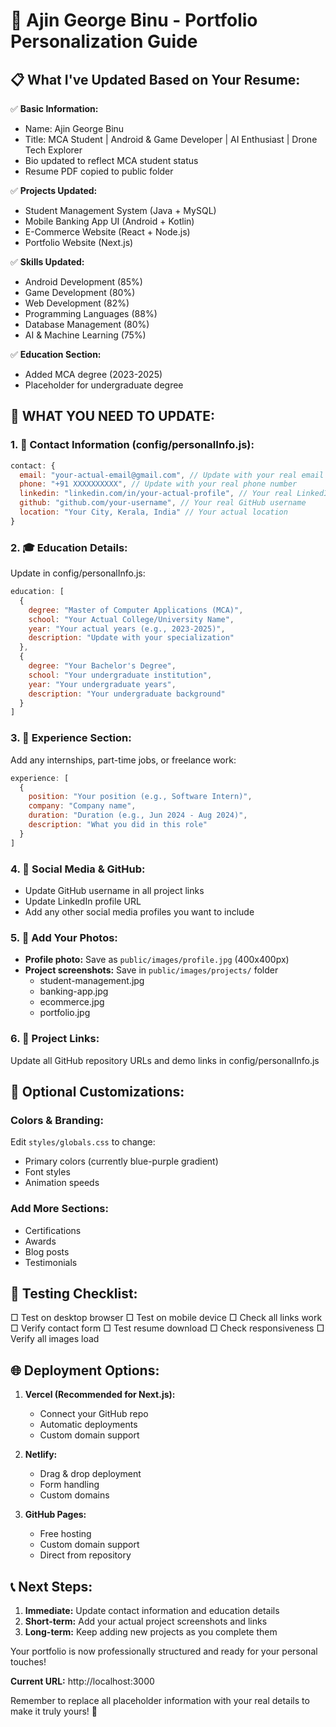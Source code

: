 # 🎯 Ajin George Binu - Portfolio Personalization Guide

## 📋 What I've Updated Based on Your Resume:

✅ **Basic Information:**
- Name: Ajin George Binu
- Title: MCA Student | Android & Game Developer | AI Enthusiast | Drone Tech Explorer
- Bio updated to reflect MCA student status
- Resume PDF copied to public folder

✅ **Projects Updated:**
- Student Management System (Java + MySQL)
- Mobile Banking App UI (Android + Kotlin)
- E-Commerce Website (React + Node.js)
- Portfolio Website (Next.js)

✅ **Skills Updated:**
- Android Development (85%)
- Game Development (80%)
- Web Development (82%)
- Programming Languages (88%)
- Database Management (80%)
- AI & Machine Learning (75%)

✅ **Education Section:**
- Added MCA degree (2023-2025)
- Placeholder for undergraduate degree

## 🎯 WHAT YOU NEED TO UPDATE:

### 1. 📝 Contact Information (config/personalInfo.js):
```javascript
contact: {
  email: "your-actual-email@gmail.com", // Update with your real email
  phone: "+91 XXXXXXXXXX", // Update with your real phone number
  linkedin: "linkedin.com/in/your-actual-profile", // Your real LinkedIn
  github: "github.com/your-username", // Your real GitHub username
  location: "Your City, Kerala, India" // Your actual location
}
```

### 2. 🎓 Education Details:
Update in config/personalInfo.js:
```javascript
education: [
  {
    degree: "Master of Computer Applications (MCA)", 
    school: "Your Actual College/University Name",
    year: "Your actual years (e.g., 2023-2025)",
    description: "Update with your specialization"
  },
  {
    degree: "Your Bachelor's Degree", 
    school: "Your undergraduate institution",
    year: "Your undergraduate years",
    description: "Your undergraduate background"
  }
]
```

### 3. 💼 Experience Section:
Add any internships, part-time jobs, or freelance work:
```javascript
experience: [
  {
    position: "Your position (e.g., Software Intern)",
    company: "Company name",
    duration: "Duration (e.g., Jun 2024 - Aug 2024)",
    description: "What you did in this role"
  }
]
```

### 4. 🔗 Social Media & GitHub:
- Update GitHub username in all project links
- Update LinkedIn profile URL
- Add any other social media profiles you want to include

### 5. 📸 Add Your Photos:
- **Profile photo:** Save as `public/images/profile.jpg` (400x400px)
- **Project screenshots:** Save in `public/images/projects/` folder
  - student-management.jpg
  - banking-app.jpg
  - ecommerce.jpg
  - portfolio.jpg

### 6. 🚀 Project Links:
Update all GitHub repository URLs and demo links in config/personalInfo.js

## 🎨 Optional Customizations:

### Colors & Branding:
Edit `styles/globals.css` to change:
- Primary colors (currently blue-purple gradient)
- Font styles
- Animation speeds

### Add More Sections:
- Certifications
- Awards
- Blog posts
- Testimonials

## 📱 Testing Checklist:

□ Test on desktop browser
□ Test on mobile device
□ Check all links work
□ Verify contact form
□ Test resume download
□ Check responsiveness
□ Verify all images load

## 🌐 Deployment Options:

1. **Vercel (Recommended for Next.js):**
   - Connect your GitHub repo
   - Automatic deployments
   - Custom domain support

2. **Netlify:**
   - Drag & drop deployment
   - Form handling
   - Custom domains

3. **GitHub Pages:**
   - Free hosting
   - Custom domain support
   - Direct from repository

## 📞 Next Steps:

1. **Immediate:** Update contact information and education details
2. **Short-term:** Add your actual project screenshots and links
3. **Long-term:** Keep adding new projects as you complete them

Your portfolio is now professionally structured and ready for your personal touches! 

**Current URL:** http://localhost:3000

Remember to replace all placeholder information with your real details to make it truly yours! 🎉
